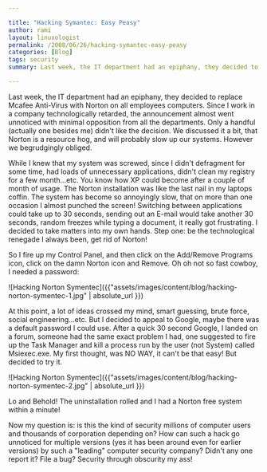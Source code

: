 ```yaml
---

title: "Hacking Symantec: Easy Peasy"
author: rami
layout: linuxologist
permalink: /2008/06/26/hacking-symantec-easy-peasy
categories: [Blog]
tags: security
summary: Last week, the IT department had an epiphany, they decided to replace Mcafee Anti-Virus with Norton on all employees computers. Since I work in a company technologically retarded, the announcement almost went unnoticed with minimal opposition from all the departments. Only a handful (actually one besides me) didn't like the decision. We discussed it a bit, that Norton is a resource hog, and will probably slow up our systems. However we begrudgingly obliged.

---
```


Last week, the IT department had an epiphany, they decided to replace Mcafee Anti-Virus with Norton on all employees computers. Since I work in a company technologically retarded, the announcement almost went unnoticed with minimal opposition from all the departments. Only a handful (actually one besides me) didn't like the decision. We discussed it a bit, that Norton is a resource hog, and will probably slow up our systems. However we begrudgingly obliged.

While I knew that my system was screwed, since I didn't defragment for some time, had loads of unnecessary applications, didn't clean my registry for a few month...etc. You know how XP could become after a couple of month of usage. The Norton installation was like the last nail in my laptops coffin. The system has become so annoyingly slow, that on more than one occasion I almost punched the screen! Switching between applications could take up to 30 seconds, sending out an E-mail would take another 30 seconds, random freezes while typing a document, it really got frustrating. I decided to take matters into my own hands. Step one: be the technological renegade I always been, get rid of Norton!

So I fire up my Control Panel, and then click on the Add/Remove Programs icon, click on the damn Norton icon and Remove. Oh oh not so fast cowboy, I needed a password:

![Hacking Norton Symentec]({{"assets/images/content/blog/hacking-norton-symentec-1.jpg" | absolute_url }})

At this point, a lot of ideas crossed my mind, smart guessing, brute force, social engineering...etc. But I decided to appeal to Google, maybe there was a default password I could use. After a quick 30 second Google, I landed on a forum, someone had the same exact problem I had, one suggested to fire up the Task Manager and kill a process run by the user (not System) called Msiexec.exe. My first thought, was NO WAY, it can't be that easy! But decided to try it.

![Hacking Norton Symentec]({{"assets/images/content/blog/hacking-norton-symentec-2.jpg" | absolute_url }})

Lo and Behold! The uninstallation rolled and I had a Norton free system within a minute!

Now my question is: is this the kind of security millions of computer users and thousands of corporation depending on? How can such a hack go unnoticed for multiple versions (yes it has been around even for earlier versions) by such a "leading" computer security company? Didn't any one report it? File a bug? Security through obscurity my ass!
